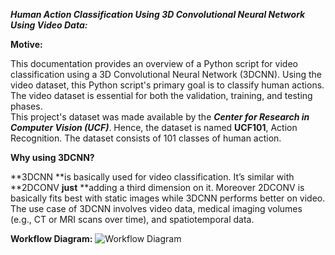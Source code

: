 ***Human Action Classification Using 3D Convolutional Neural Network Using Video Data:***

**Motive:**

This documentation provides an overview of a Python script for video classification using a 3D Convolutional Neural Network (3DCNN). Using the video dataset, this Python script's primary goal is to classify human actions. The video dataset is essential for both the validation, training, and testing phases. \
This project's dataset was made available by the **_Center for Research in Computer Vision (UCF)_**. Hence, the dataset is named **UCF101**, Action Recognition. The dataset consists of 101 classes of human action.

**Why using 3DCNN?**

**3DCNN **is basically used for video classification. It’s similar with **2DCONV **just** **adding a third dimension on it. Moreover 2DCONV is basically fits best with static images while 3DCNN performs better on video. The use case of 3DCNN involves video data, medical imaging volumes (e.g., CT or MRI scans over time), and spatiotemporal data.

**Workflow Diagram:**
![Workflow Diagram](https://drive.google.com/file/d/13PCR6dkWSEQPwa3RhqnUg2eadglYruJ-/view)